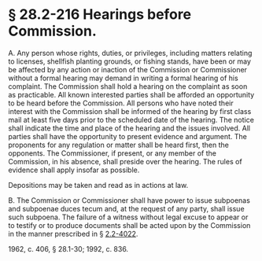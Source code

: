 # § 28.2-216 Hearings before Commission.

<p>A. Any person whose rights, duties, or privileges, including matters relating to licenses, shellfish planting grounds, or fishing stands, have been or may be affected by any action or inaction of the Commission or Commissioner without a formal hearing may demand in writing a formal hearing of his complaint. The Commission shall hold a hearing on the complaint as soon as practicable. All known interested parties shall be afforded an opportunity to be heard before the Commission. All persons who have noted their interest with the Commission shall be informed of the hearing by first class mail at least five days prior to the scheduled date of the hearing. The notice shall indicate the time and place of the hearing and the issues involved. All parties shall have the opportunity to present evidence and argument. The proponents for any regulation or matter shall be heard first, then the opponents. The Commissioner, if present, or any member of the Commission, in his absence, shall preside over the hearing. The rules of evidence shall apply insofar as possible.</p><p>Depositions may be taken and read as in actions at law.</p><p>B. The Commission or Commissioner shall have power to issue subpoenas and subpoenae duces tecum and, at the request of any party, shall issue such subpoena. The failure of a witness without legal excuse to appear or to testify or to produce documents shall be acted upon by the Commission in the manner prescribed in § <a href='http://law.lis.virginia.gov/vacode/2.2-4022/'>2.2-4022</a>.</p><p>1962, c. 406, § 28.1-30; 1992, c. 836.</p>